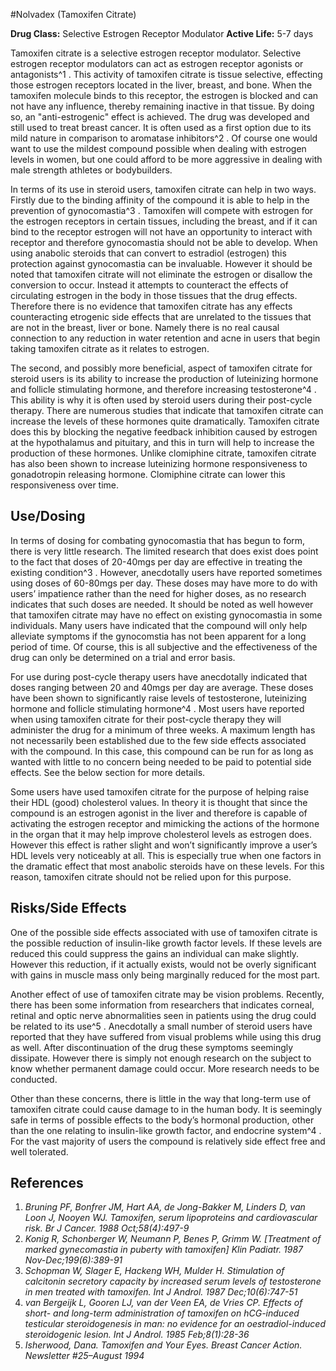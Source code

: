 #Nolvadex (Tamoxifen Citrate)

**Drug Class:** Selective Estrogen Receptor Modulator
**Active Life:** 5-7 days

Tamoxifen citrate is a selective estrogen receptor modulator. Selective estrogen receptor modulators can act as estrogen receptor agonists or antagonists^1 . This activity of tamoxifen citrate is tissue selective, effecting those estrogen receptors located in the liver, breast, and bone. When the tamoxifen molecule binds to this receptor, the estrogen is blocked and can not have any influence, thereby remaining inactive in that tissue. By doing so, an "anti-estrogenic" effect is achieved. The drug was developed and still used to treat breast cancer. It is often used as a first option due to its mild nature in comparison to aromatase inhibitors^2 . Of course one would want to use the mildest compound possible when dealing with estrogen levels in women, but one could afford to be more aggressive in dealing with male strength athletes or bodybuilders. 

In terms of its use in steroid users, tamoxifen citrate can help in two ways. Firstly due to the binding affinity of the compound it is able to help in the prevention of gynocomastia^3 . Tamoxifen will compete with estrogen for the estrogen receptors in certain tissues, including the breast, and if it can bind to the receptor estrogen will not have an opportunity to interact with receptor and therefore gynocomastia should not be able to develop. When using anabolic steroids that can convert to estradiol (estrogen) this protection against gynocomastia can be invaluable. However it should be noted that tamoxifen citrate will not eliminate the estrogen or disallow the conversion to occur. Instead it attempts to counteract the effects of circulating estrogen in the body in those tissues that the drug effects. Therefore there is no evidence that tamoxifen citrate has any effects counteracting etrogenic side effects that are unrelated to the tissues that are not in the breast, liver or bone. Namely there is no real causal connection to any reduction in water retention and acne in users that begin taking tamoxifen citrate as it relates to estrogen.

The second, and possibly more beneficial, aspect of tamoxifen citrate for steroid users is its ability to increase the production of luteinizing hormone and follicle stimulating hormone, and therefore increasing testosterone^4 . This ability is why it is often used by steroid users during their post-cycle therapy. There are numerous studies that indicate that tamoxifen citrate can increase the levels of these hormones quite dramatically. Tamoxifen citrate does this by blocking the negative feedback inhibition caused by estrogen at the hypothalamus and pituitary, and this in turn will help to increase the production of these hormones. Unlike clomiphine citrate, tamoxifen citrate has also been shown to increase luteinizing hormone responsiveness to gonadotropin releasing hormone. Clomiphine citrate can lower this responsiveness over time. 

## Use/Dosing

In terms of dosing for combating gynocomastia that has begun to form, there is very little research. The limited research that does exist does point to the fact that doses of 20-40mgs per day are effective in treating the existing condition^3 . However, anecdotally users have reported sometimes using doses of 60-80mgs per day. These doses may have more to do with users’ impatience rather than the need for higher doses, as no research indicates that such doses are needed. It should be noted as well however that tamoxifen citrate may have no effect on existing gynocomastia in some individuals. Many users have indicated that the compound will only help alleviate symptoms if the gynocomstia has not been apparent for a long period of time. Of course, this is all subjective and the effectiveness of the drug can only be determined on a trial and error basis. 

For use during post-cycle therapy users have anecdotally indicated that doses ranging between 20 and 40mgs per day are average. These doses have been shown to significantly raise levels of testosterone, luteinizing hormone and follicle stimulating hormone^4 . Most users have reported when using tamoxifen citrate for their post-cycle therapy they will administer the drug for a minimum of three weeks. A maximum length has not necessarily been established due to the few side effects associated with the compound. In this case, this compound can be run for as long as wanted with little to no concern being needed to be paid to potential side effects. See the below section for more details. 

Some users have used tamoxifen citrate for the purpose of helping raise their HDL (good) cholesterol values. In theory it is thought that since the compound is an estrogen agonist in the liver and therefore is capable of activating the estrogen receptor and mimicking the actions of the hormone in the organ that it may help improve cholesterol levels as estrogen does. However this effect is rather slight and won’t significantly improve a user’s HDL levels very noticeably at all. This is especially true when one factors in the dramatic effect that most anabolic steroids have on these levels. For this reason, tamoxifen citrate should not be relied upon for this purpose. 

## Risks/Side Effects

One of the possible side effects associated with use of tamoxifen citrate is the possible reduction of insulin-like growth factor levels. If these levels are reduced this could suppress the gains an individual can make slightly. However this reduction, if it actually exists, would not be overly significant with gains in muscle mass only being marginally reduced for the most part. 

Another effect of use of tamoxifen citrate may be vision problems. Recently, there has been some information from researchers that indicates corneal, retinal and optic nerve abnormalities seen in patients using the drug could be related to its use^5 . Anecdotally a small number of steroid users have reported that they have suffered from visual problems while using this drug as well. After discontinuation of the drug these symptoms seemingly dissipate. However there is simply not enough research on the subject to know whether permanent damage could occur. More research needs to be conducted. 

Other than these concerns, there is little in the way that long-term use of tamoxifen citrate could cause damage to in the human body. It is seemingly safe in terms of possible effects to the body’s hormonal production, other than the one relating to insulin-like growth factor, and endocrine system^4 . For the vast majority of users the compound is relatively side effect free and well tolerated. 

## References

1. *Bruning PF, Bonfrer JM, Hart AA, de Jong-Bakker M, Linders D, van Loon J, Nooyen WJ. Tamoxifen, serum lipoproteins and cardiovascular risk. Br J Cancer. 1988 Oct;58(4):497-9*
2. *Konig R, Schonberger W, Neumann P, Benes P, Grimm W. [Treatment of marked gynecomastia in puberty with tamoxifen] Klin Padiatr. 1987 Nov-Dec;199(6):389-91*
3. *Schopman W, Slager E, Hackeng WH, Mulder H. Stimulation of calcitonin secretory capacity by increased serum levels of testosterone in men treated with tamoxifen. Int J Androl. 1987 Dec;10(6):747-51*
4. *van Bergeijk L, Gooren LJ, van der Veen EA, de Vries CP. Effects of short- and long-term administration of tamoxifen on hCG-induced testicular steroidogenesis in man: no evidence for an oestradiol-induced steroidogenic lesion. Int J Androl. 1985 Feb;8(1):28-36*
5. *Isherwood, Dana. Tamoxifen and Your Eyes. Breast Cancer Action. Newsletter #25–August 1994*